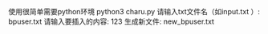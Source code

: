 使用很简单需要python环境
python3 charu.py
请输入txt文件名（如input.txt ）: bpuser.txt
请输入要插入的内容: 123
生成新文件: new_bpuser.txt

